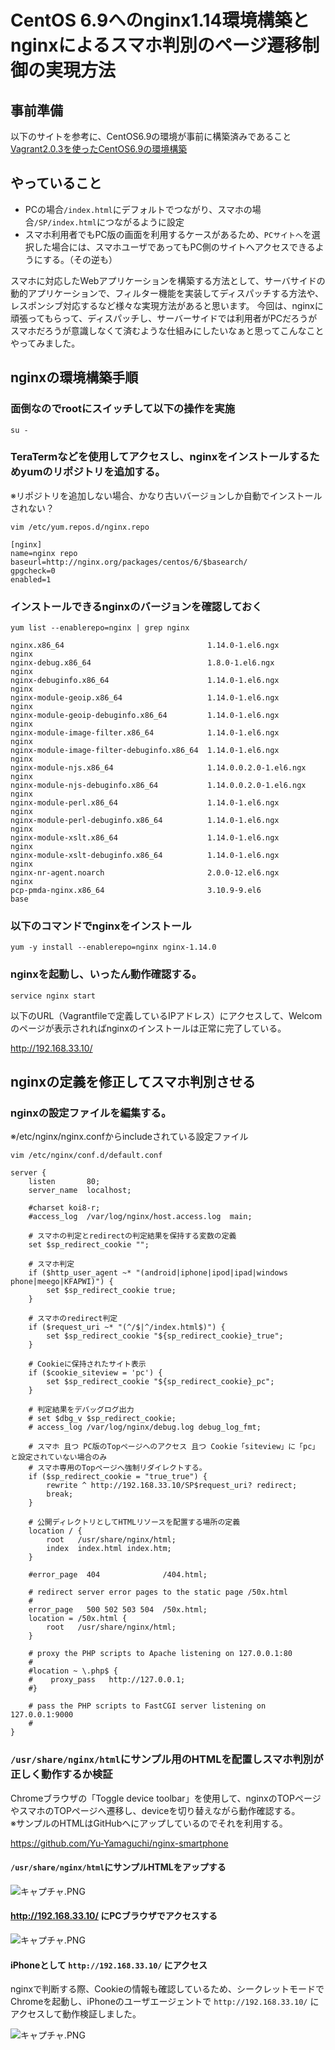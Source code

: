 # CentOS 6.9へのnginx1.14環境構築とnginxによるスマホ判別のページ遷移制御の実現方法

## 事前準備

以下のサイトを参考に、CentOS6.9の環境が事前に構築済みであること
[Vagrant2.0.3を使ったCentOS6.9の環境構築](https://qiita.com/You_name_is_YU/items/5f6e326bad13911a2c51)

## やっていること

- PCの場合`/index.html`にデフォルトでつながり、スマホの場合`/SP/index.html`につながるように設定
- スマホ利用者でもPC版の画面を利用するケースがあるため、`PCサイトへ`を選択した場合には、スマホユーザであってもPC側のサイトへアクセスできるようにする。（その逆も）

スマホに対応したWebアプリケーションを構築する方法として、サーバサイドの動的アプリケーションで、フィルター機能を実装してディスパッチする方法や、レスポンシブ対応するなど様々な実現方法があると思います。
今回は、nginxに頑張ってもらって、ディスパッチし、サーバーサイドでは利用者がPCだろうがスマホだろうが意識しなくて済むような仕組みにしたいなぁと思ってこんなことやってみました。

## nginxの環境構築手順

### 面倒なのでrootにスイッチして以下の操作を実施

```shell
su -
```

### TeraTermなどを使用してアクセスし、nginxをインストールするためyumのリポジトリを追加する。  
※リポジトリを追加しない場合、かなり古いバージョンしか自動でインストールされない？

```shell
vim /etc/yum.repos.d/nginx.repo

[nginx]
name=nginx repo
baseurl=http://nginx.org/packages/centos/6/$basearch/
gpgcheck=0
enabled=1
```

### インストールできるnginxのバージョンを確認しておく

```shell
yum list --enablerepo=nginx | grep nginx

nginx.x86_64                                1.14.0-1.el6.ngx            nginx
nginx-debug.x86_64                          1.8.0-1.el6.ngx             nginx
nginx-debuginfo.x86_64                      1.14.0-1.el6.ngx            nginx
nginx-module-geoip.x86_64                   1.14.0-1.el6.ngx            nginx
nginx-module-geoip-debuginfo.x86_64         1.14.0-1.el6.ngx            nginx
nginx-module-image-filter.x86_64            1.14.0-1.el6.ngx            nginx
nginx-module-image-filter-debuginfo.x86_64  1.14.0-1.el6.ngx            nginx
nginx-module-njs.x86_64                     1.14.0.0.2.0-1.el6.ngx      nginx
nginx-module-njs-debuginfo.x86_64           1.14.0.0.2.0-1.el6.ngx      nginx
nginx-module-perl.x86_64                    1.14.0-1.el6.ngx            nginx
nginx-module-perl-debuginfo.x86_64          1.14.0-1.el6.ngx            nginx
nginx-module-xslt.x86_64                    1.14.0-1.el6.ngx            nginx
nginx-module-xslt-debuginfo.x86_64          1.14.0-1.el6.ngx            nginx
nginx-nr-agent.noarch                       2.0.0-12.el6.ngx            nginx
pcp-pmda-nginx.x86_64                       3.10.9-9.el6                base
```

### 以下のコマンドでnginxをインストール

```shell
yum -y install --enablerepo=nginx nginx-1.14.0
```

### nginxを起動し、いったん動作確認する。

```shell
service nginx start
```

以下のURL（Vagrantfileで定義しているIPアドレス）にアクセスして、Welcomのページが表示されればnginxのインストールは正常に完了している。

http://192.168.33.10/  

## nginxの定義を修正してスマホ判別させる

### nginxの設定ファイルを編集する。

※/etc/nginx/nginx.confからincludeされている設定ファイル

```shell
vim /etc/nginx/conf.d/default.conf

server {
    listen       80;
    server_name  localhost;

    #charset koi8-r;
    #access_log  /var/log/nginx/host.access.log  main;

    # スマホの判定とredirectの判定結果を保持する変数の定義
    set $sp_redirect_cookie "";

    # スマホ判定
    if ($http_user_agent ~* "(android|iphone|ipod|ipad|windows phone|meego|KFAPWI)") {
        set $sp_redirect_cookie true;
    }

    # スマホのredirect判定
    if ($request_uri ~* "(^/$|^/index.html$)") {
        set $sp_redirect_cookie "${sp_redirect_cookie}_true";
    }

    # Cookieに保持されたサイト表示
    if ($cookie_siteview = 'pc') {
        set $sp_redirect_cookie "${sp_redirect_cookie}_pc";
    }

    # 判定結果をデバッグログ出力
    # set $dbg_v $sp_redirect_cookie;
    # access_log /var/log/nginx/debug.log debug_log_fmt;

    # スマホ 且つ PC版のTopページへのアクセス 且つ Cookie「siteview」に「pc」と設定されていない場合のみ
    # スマホ専用のTopページへ強制リダイレクトする。
    if ($sp_redirect_cookie = "true_true") {
        rewrite ^ http://192.168.33.10/SP$request_uri? redirect;
        break;
    }

    # 公開ディレクトリとしてHTMLリソースを配置する場所の定義
    location / {
        root   /usr/share/nginx/html;
        index  index.html index.htm;
    }

    #error_page  404              /404.html;

    # redirect server error pages to the static page /50x.html
    #
    error_page   500 502 503 504  /50x.html;
    location = /50x.html {
        root   /usr/share/nginx/html;
    }

    # proxy the PHP scripts to Apache listening on 127.0.0.1:80
    #
    #location ~ \.php$ {
    #    proxy_pass   http://127.0.0.1;
    #}

    # pass the PHP scripts to FastCGI server listening on 127.0.0.1:9000
    #
}
```

### `/usr/share/nginx/html`にサンプル用のHTMLを配置しスマホ判別が正しく動作するか検証

Chromeブラウザの「Toggle device toolbar」を使用して、nginxのTOPページやスマホのTOPページへ遷移し、deviceを切り替えながら動作確認する。  
※サンプルのHTMLはGitHubへにアップしているのでそれを利用する。

https://github.com/Yu-Yamaguchi/nginx-smartphone

#### `/usr/share/nginx/html`にサンプルHTMLをアップする

![キャプチャ.PNG](https://qiita-image-store.s3.amazonaws.com/0/246556/8df8dc18-cdc8-135e-1251-1ea27698ae06.png)

#### http://192.168.33.10/ にPCブラウザでアクセスする

![キャプチャ.PNG](https://qiita-image-store.s3.amazonaws.com/0/246556/f4f599d8-e31d-ba3d-55ef-686695a8efaa.png)

#### iPhoneとして `http://192.168.33.10/` にアクセス

nginxで判断する際、Cookieの情報も確認しているため、シークレットモードでChromeを起動し、iPhoneのユーザエージェントで `http://192.168.33.10/` にアクセスして動作検証しました。

![キャプチャ.PNG](https://qiita-image-store.s3.amazonaws.com/0/246556/dd16b031-3c20-534c-8b5a-79eea5cd94d7.png)
